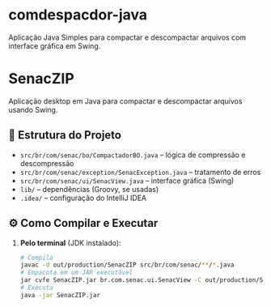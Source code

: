 # comdespacdor-java
Aplicação Java Simples para compactar e descompactar arquivos com interface gráfica em Swing.

# SenacZIP

Aplicação desktop em Java para compactar e descompactar arquivos usando Swing.

## 📂 Estrutura do Projeto

- `src/br/com/senac/bo/CompactadorBO.java` – lógica de compressão e descompressão  
- `src/br/com/senac/exception/SenacException.java` – tratamento de erros  
- `src/br/com/senac/ui/SenacView.java` – interface gráfica (Swing)  
- `lib/` – dependências (Groovy, se usadas)  
- `.idea/` – configuração do IntelliJ IDEA  

## ⚙️ Como Compilar e Executar

1. **Pelo terminal** (JDK instalado):
   ```bash
   # Compila
   javac -d out/production/SenacZIP src/br/com/senac/**/*.java
   # Empacota em um JAR executável
   jar cvfe SenacZIP.jar br.com.senac.ui.SenacView -C out/production/SenacZIP .
   # Executa
   java -jar SenacZIP.jar

